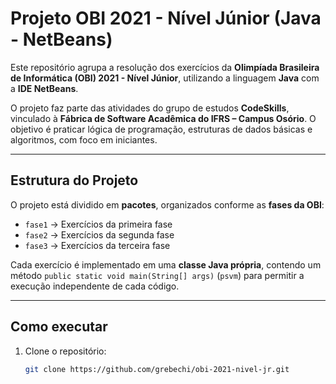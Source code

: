 # Projeto OBI 2021 - Nível Júnior (Java - NetBeans)

Este repositório agrupa a resolução dos exercícios da **Olimpíada Brasileira de Informática (OBI) 2021 - Nível Júnior**, utilizando a linguagem **Java** com a **IDE NetBeans**.

O projeto faz parte das atividades do grupo de estudos **CodeSkills**, vinculado à **Fábrica de Software Acadêmica do IFRS – Campus Osório**. O objetivo é praticar lógica de programação, estruturas de dados básicas e algoritmos, com foco em iniciantes.

---

## Estrutura do Projeto

O projeto está dividido em **pacotes**, organizados conforme as **fases da OBI**:

- `fase1` → Exercícios da primeira fase
- `fase2` → Exercícios da segunda fase
- `fase3` → Exercícios da terceira fase

Cada exercício é implementado em uma **classe Java própria**, contendo um método `public static void main(String[] args)` (`psvm`) para permitir a execução independente de cada código.

---

## Como executar

1. Clone o repositório:
   ```bash
   git clone https://github.com/grebechi/obi-2021-nivel-jr.git
